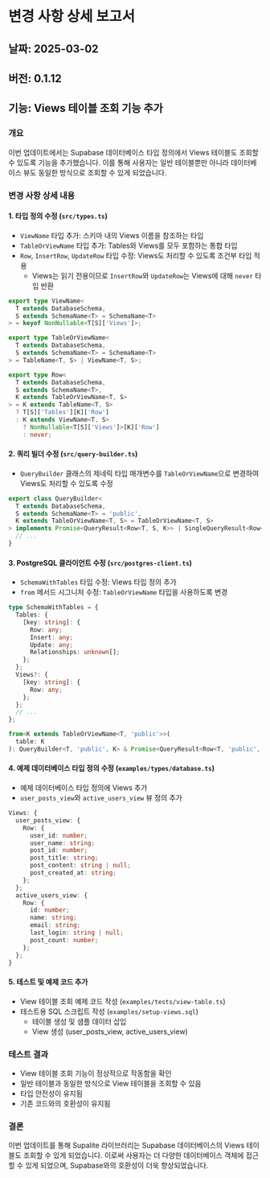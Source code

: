 # 변경 사항 상세 보고서

## 날짜: 2025-03-02
## 버전: 0.1.12
## 기능: Views 테이블 조회 기능 추가

### 개요
이번 업데이트에서는 Supabase 데이터베이스 타입 정의에서 Views 테이블도 조회할 수 있도록 기능을 추가했습니다. 이를 통해 사용자는 일반 테이블뿐만 아니라 데이터베이스 뷰도 동일한 방식으로 조회할 수 있게 되었습니다.

### 변경 사항 상세 내용

#### 1. 타입 정의 수정 (`src/types.ts`)
- `ViewName` 타입 추가: 스키마 내의 Views 이름을 참조하는 타입
- `TableOrViewName` 타입 추가: Tables와 Views를 모두 포함하는 통합 타입
- `Row`, `InsertRow`, `UpdateRow` 타입 수정: Views도 처리할 수 있도록 조건부 타입 적용
  - Views는 읽기 전용이므로 `InsertRow`와 `UpdateRow`는 Views에 대해 `never` 타입 반환

```typescript
export type ViewName<
  T extends DatabaseSchema,
  S extends SchemaName<T> = SchemaName<T>
> = keyof NonNullable<T[S]['Views']>;

export type TableOrViewName<
  T extends DatabaseSchema,
  S extends SchemaName<T> = SchemaName<T>
> = TableName<T, S> | ViewName<T, S>;

export type Row<
  T extends DatabaseSchema,
  S extends SchemaName<T>,
  K extends TableOrViewName<T, S>
> = K extends TableName<T, S> 
  ? T[S]['Tables'][K]['Row'] 
  : K extends ViewName<T, S> 
    ? NonNullable<T[S]['Views']>[K]['Row'] 
    : never;
```

#### 2. 쿼리 빌더 수정 (`src/query-builder.ts`)
- `QueryBuilder` 클래스의 제네릭 타입 매개변수를 `TableOrViewName`으로 변경하여 Views도 처리할 수 있도록 수정

```typescript
export class QueryBuilder<
  T extends DatabaseSchema,
  S extends SchemaName<T> = 'public',
  K extends TableOrViewName<T, S> = TableOrViewName<T, S>
> implements Promise<QueryResult<Row<T, S, K>> | SingleQueryResult<Row<T, S, K>>> {
  // ...
}
```

#### 3. PostgreSQL 클라이언트 수정 (`src/postgres-client.ts`)
- `SchemaWithTables` 타입 수정: Views 타입 정의 추가
- `from` 메서드 시그니처 수정: `TableOrViewName` 타입을 사용하도록 변경

```typescript
type SchemaWithTables = {
  Tables: {
    [key: string]: {
      Row: any;
      Insert: any;
      Update: any;
      Relationships: unknown[];
    };
  };
  Views?: {
    [key: string]: {
      Row: any;
    };
  };
  // ...
};

from<K extends TableOrViewName<T, 'public'>>(
  table: K
): QueryBuilder<T, 'public', K> & Promise<QueryResult<Row<T, 'public', K>>> & { single(): Promise<SingleQueryResult<Row<T, 'public', K>>> };
```

#### 4. 예제 데이터베이스 타입 정의 수정 (`examples/types/database.ts`)
- 예제 데이터베이스 타입 정의에 Views 추가
- `user_posts_view`와 `active_users_view` 뷰 정의 추가

```typescript
Views: {
  user_posts_view: {
    Row: {
      user_id: number;
      user_name: string;
      post_id: number;
      post_title: string;
      post_content: string | null;
      post_created_at: string;
    };
  };
  active_users_view: {
    Row: {
      id: number;
      name: string;
      email: string;
      last_login: string | null;
      post_count: number;
    };
  };
}
```

#### 5. 테스트 및 예제 코드 추가
- View 테이블 조회 예제 코드 작성 (`examples/tests/view-table.ts`)
- 테스트용 SQL 스크립트 작성 (`examples/setup-views.sql`)
  - 테이블 생성 및 샘플 데이터 삽입
  - View 생성 (user_posts_view, active_users_view)

### 테스트 결과
- View 테이블 조회 기능이 정상적으로 작동함을 확인
- 일반 테이블과 동일한 방식으로 View 테이블을 조회할 수 있음
- 타입 안전성이 유지됨
- 기존 코드와의 호환성이 유지됨

### 결론
이번 업데이트를 통해 Supalite 라이브러리는 Supabase 데이터베이스의 Views 테이블도 조회할 수 있게 되었습니다. 이로써 사용자는 더 다양한 데이터베이스 객체에 접근할 수 있게 되었으며, Supabase와의 호환성이 더욱 향상되었습니다.
